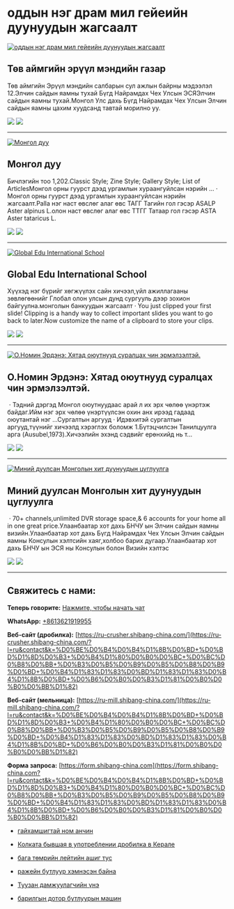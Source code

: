 # оддын нэг драм мил гейеийн дуунуудын жагсаалт

<a href="https://swt.shibang-china.com/?l=ru&img&k=%D0%BE%D0%B4%D0%B4%D1%8B%D0%BD+%D0%BD%D1%8D%D0%B3+%D0%B4%D1%80%D0%B0%D0%BC+%D0%BC%D0%B8%D0%BB+%D0%B3%D0%B5%D0%B9%D0%B5%D0%B8%D0%B9%D0%BD+%D0%B4%D1%83%D1%83%D0%BD%D1%83%D1%83%D0%B4%D1%8B%D0%BD+%D0%B6%D0%B0%D0%B3%D1%81%D0%B0%D0%B0%D0%BB%D1%82" target="_blank">![оддын нэг драм мил гейеийн дуунуудын жагсаалт](http://static.shibang-china.com/all-800x300/271.jpg)</a>

## Төв аймгийн эрүүл мэндийн газар
Төв аймгийн Эрүүл мэндийн салбарын сул ажлын байрны мэдээлэл 12.Элчин сайдын яамны тухай Бүгд Найрамдах Чех Улсын ЭСЯЭлчин сайдын яамны тухай.Монгол Улс дахь Бүгд Найрамдах Чех Улсын Элчин сайдын яамны цахим хуудсанд тавтай морилно уу.


<a href="https://whatsapp.shibangsoft.com/WhatsApp.php" target="_blank" title="WhatsApp">![](http://static.shibang-china.com/icon/whatsapp.png)</a> <a href="https://swt.shibang-china.com/?l=ru&icon&k=%D0%BE%D0%B4%D0%B4%D1%8B%D0%BD+%D0%BD%D1%8D%D0%B3+%D0%B4%D1%80%D0%B0%D0%BC+%D0%BC%D0%B8%D0%BB+%D0%B3%D0%B5%D0%B9%D0%B5%D0%B8%D0%B9%D0%BD+%D0%B4%D1%83%D1%83%D0%BD%D1%83%D1%83%D0%B4%D1%8B%D0%BD+%D0%B6%D0%B0%D0%B3%D1%81%D0%B0%D0%B0%D0%BB%D1%82" target="_blank">![](http://static.shibang-china.com/icon/chat-ru.png)</a>

---

<a href="https://swt.shibang-china.com/?l=ru&img&k=%D0%BE%D0%B4%D0%B4%D1%8B%D0%BD+%D0%BD%D1%8D%D0%B3+%D0%B4%D1%80%D0%B0%D0%BC+%D0%BC%D0%B8%D0%BB+%D0%B3%D0%B5%D0%B9%D0%B5%D0%B8%D0%B9%D0%BD+%D0%B4%D1%83%D1%83%D0%BD%D1%83%D1%83%D0%B4%D1%8B%D0%BD+%D0%B6%D0%B0%D0%B3%D1%81%D0%B0%D0%B0%D0%BB%D1%82" target="_blank">![Монгол дуу](http://static.shibang-china.com/all-800x300/496.jpg)</a>

## Монгол дуу
Бичлэгийн тоо 1,202.Classic Style; Zine Style; Gallery Style; List of ArticlesМонгол орны гуурст дээд ургамлын хураангуйлсан нэрийн …&nbsp;&#0183;&#32;Монгол орны гуурст дээд ургамлын хураангуйлсан нэрийн жагсаалт.Palla нэг наст өвслөг алаг өвс ТАГГ Тагийн гол гэсэр ASALP Aster alpinus L.олон наст өвслөг алаг өвс ТТГГ Татаар гол гэсэр ASTA Aster tataricus L.


<a href="https://whatsapp.shibangsoft.com/WhatsApp.php" target="_blank" title="WhatsApp">![](http://static.shibang-china.com/icon/whatsapp.png)</a> <a href="https://swt.shibang-china.com/?l=ru&icon&k=%D0%BE%D0%B4%D0%B4%D1%8B%D0%BD+%D0%BD%D1%8D%D0%B3+%D0%B4%D1%80%D0%B0%D0%BC+%D0%BC%D0%B8%D0%BB+%D0%B3%D0%B5%D0%B9%D0%B5%D0%B8%D0%B9%D0%BD+%D0%B4%D1%83%D1%83%D0%BD%D1%83%D1%83%D0%B4%D1%8B%D0%BD+%D0%B6%D0%B0%D0%B3%D1%81%D0%B0%D0%B0%D0%BB%D1%82" target="_blank">![](http://static.shibang-china.com/icon/chat-ru.png)</a>

---

<a href="https://swt.shibang-china.com/?l=ru&img&k=%D0%BE%D0%B4%D0%B4%D1%8B%D0%BD+%D0%BD%D1%8D%D0%B3+%D0%B4%D1%80%D0%B0%D0%BC+%D0%BC%D0%B8%D0%BB+%D0%B3%D0%B5%D0%B9%D0%B5%D0%B8%D0%B9%D0%BD+%D0%B4%D1%83%D1%83%D0%BD%D1%83%D1%83%D0%B4%D1%8B%D0%BD+%D0%B6%D0%B0%D0%B3%D1%81%D0%B0%D0%B0%D0%BB%D1%82" target="_blank">![Global Edu International School](http://static.shibang-china.com/all-800x300/698.jpg)</a>

## Global Edu International School
Хүүхэд нэг бүрийг хөгжүүлэх сайн хичээл,үйл ажиллагааны зөвлөгөөнийг Глобал олон улсын дунд сургууль дээр зохион байгуулна.монголын банкуудын жагсаалт&nbsp;&#0183;&#32;You just clipped your first slide! Clipping is a handy way to collect important slides you want to go back to later.Now customize the name of a clipboard to store your clips.


<a href="https://whatsapp.shibangsoft.com/WhatsApp.php" target="_blank" title="WhatsApp">![](http://static.shibang-china.com/icon/whatsapp.png)</a> <a href="https://swt.shibang-china.com/?l=ru&icon&k=%D0%BE%D0%B4%D0%B4%D1%8B%D0%BD+%D0%BD%D1%8D%D0%B3+%D0%B4%D1%80%D0%B0%D0%BC+%D0%BC%D0%B8%D0%BB+%D0%B3%D0%B5%D0%B9%D0%B5%D0%B8%D0%B9%D0%BD+%D0%B4%D1%83%D1%83%D0%BD%D1%83%D1%83%D0%B4%D1%8B%D0%BD+%D0%B6%D0%B0%D0%B3%D1%81%D0%B0%D0%B0%D0%BB%D1%82" target="_blank">![](http://static.shibang-china.com/icon/chat-ru.png)</a>

---

<a href="https://swt.shibang-china.com/?l=ru&img&k=%D0%BE%D0%B4%D0%B4%D1%8B%D0%BD+%D0%BD%D1%8D%D0%B3+%D0%B4%D1%80%D0%B0%D0%BC+%D0%BC%D0%B8%D0%BB+%D0%B3%D0%B5%D0%B9%D0%B5%D0%B8%D0%B9%D0%BD+%D0%B4%D1%83%D1%83%D0%BD%D1%83%D1%83%D0%B4%D1%8B%D0%BD+%D0%B6%D0%B0%D0%B3%D1%81%D0%B0%D0%B0%D0%BB%D1%82" target="_blank">![О.Номин Эрдэнэ: Хятад оюутнууд суралцах чин эрмэлзэлтэй.](http://static.shibang-china.com/all-800x300/571.jpg)</a>

## О.Номин Эрдэнэ: Хятад оюутнууд суралцах чин эрмэлзэлтэй.
&nbsp;&#0183;&#32;Тэдний дэргэд Монгол оюутнуудаас арай л их эрх чөлөө үнэртэж байдаг.Ийм нэг эрх чөлөө үнэртүүлсэн охин анх ирээд гадаад оюутантай нэг …Сургалтын аргууд&nbsp;&#0183;&#32;Идэвхитэй сургалтын аргууд,түүнийг хичээлд хэрэглэх боломж 1.Бүтэцчилсэн Танилцуулга арга (Ausubel,1973).Хичээлийн эхэнд сэдвийг ерөнхийд нь т…


<a href="https://whatsapp.shibangsoft.com/WhatsApp.php" target="_blank" title="WhatsApp">![](http://static.shibang-china.com/icon/whatsapp.png)</a> <a href="https://swt.shibang-china.com/?l=ru&icon&k=%D0%BE%D0%B4%D0%B4%D1%8B%D0%BD+%D0%BD%D1%8D%D0%B3+%D0%B4%D1%80%D0%B0%D0%BC+%D0%BC%D0%B8%D0%BB+%D0%B3%D0%B5%D0%B9%D0%B5%D0%B8%D0%B9%D0%BD+%D0%B4%D1%83%D1%83%D0%BD%D1%83%D1%83%D0%B4%D1%8B%D0%BD+%D0%B6%D0%B0%D0%B3%D1%81%D0%B0%D0%B0%D0%BB%D1%82" target="_blank">![](http://static.shibang-china.com/icon/chat-ru.png)</a>

---

<a href="https://swt.shibang-china.com/?l=ru&img&k=%D0%BE%D0%B4%D0%B4%D1%8B%D0%BD+%D0%BD%D1%8D%D0%B3+%D0%B4%D1%80%D0%B0%D0%BC+%D0%BC%D0%B8%D0%BB+%D0%B3%D0%B5%D0%B9%D0%B5%D0%B8%D0%B9%D0%BD+%D0%B4%D1%83%D1%83%D0%BD%D1%83%D1%83%D0%B4%D1%8B%D0%BD+%D0%B6%D0%B0%D0%B3%D1%81%D0%B0%D0%B0%D0%BB%D1%82" target="_blank">![Миний дуулсан Монголын хит дуунуудын цуглуулга](http://static.shibang-china.com/all-800x300/511.jpg)</a>

## Миний дуулсан Монголын хит дуунуудын цуглуулга
&nbsp;&#0183;&#32;70+ channels,unlimited DVR storage space,&amp; 6 accounts for your home all in one great price.Улаанбаатар хот дахь БНЧУ ын Элчин сайдын яамны визийн.Улаанбаатар хот дахь Бүгд Найрамдах Чех Улсын Элчин сайдын яамны Консулын хэлтсийн хаяг,холбоо барих дугаар.Улаанбаатар хот дахь БНЧУ ын ЭСЯ ны Консулын болон Визийн хэлтэс


<a href="https://whatsapp.shibangsoft.com/WhatsApp.php" target="_blank" title="WhatsApp">![](http://static.shibang-china.com/icon/whatsapp.png)</a> <a href="https://swt.shibang-china.com/?l=ru&icon&k=%D0%BE%D0%B4%D0%B4%D1%8B%D0%BD+%D0%BD%D1%8D%D0%B3+%D0%B4%D1%80%D0%B0%D0%BC+%D0%BC%D0%B8%D0%BB+%D0%B3%D0%B5%D0%B9%D0%B5%D0%B8%D0%B9%D0%BD+%D0%B4%D1%83%D1%83%D0%BD%D1%83%D1%83%D0%B4%D1%8B%D0%BD+%D0%B6%D0%B0%D0%B3%D1%81%D0%B0%D0%B0%D0%BB%D1%82" target="_blank">![](http://static.shibang-china.com/icon/chat-ru.png)</a>

---
## Свяжитесь с нами:

**Теперь говорите:** [Нажмите, чтобы начать чат](https://swt.shibang-china.com?l=ru&contact&k=%D0%BE%D0%B4%D0%B4%D1%8B%D0%BD+%D0%BD%D1%8D%D0%B3+%D0%B4%D1%80%D0%B0%D0%BC+%D0%BC%D0%B8%D0%BB+%D0%B3%D0%B5%D0%B9%D0%B5%D0%B8%D0%B9%D0%BD+%D0%B4%D1%83%D1%83%D0%BD%D1%83%D1%83%D0%B4%D1%8B%D0%BD+%D0%B6%D0%B0%D0%B3%D1%81%D0%B0%D0%B0%D0%BB%D1%82)

**WhatsApp:**  [+8613621919955](https://whatsapp.shibangsoft.com/WhatsApp.php)

**Веб-сайт (дробилка):** [https://ru-crusher.shibang-china.com/](https://ru-crusher.shibang-china.com/?l=ru&contact&k=%D0%BE%D0%B4%D0%B4%D1%8B%D0%BD+%D0%BD%D1%8D%D0%B3+%D0%B4%D1%80%D0%B0%D0%BC+%D0%BC%D0%B8%D0%BB+%D0%B3%D0%B5%D0%B9%D0%B5%D0%B8%D0%B9%D0%BD+%D0%B4%D1%83%D1%83%D0%BD%D1%83%D1%83%D0%B4%D1%8B%D0%BD+%D0%B6%D0%B0%D0%B3%D1%81%D0%B0%D0%B0%D0%BB%D1%82)

**Веб-сайт (мельница):** [https://ru-mill.shibang-china.com/](https://ru-mill.shibang-china.com/?l=ru&contact&k=%D0%BE%D0%B4%D0%B4%D1%8B%D0%BD+%D0%BD%D1%8D%D0%B3+%D0%B4%D1%80%D0%B0%D0%BC+%D0%BC%D0%B8%D0%BB+%D0%B3%D0%B5%D0%B9%D0%B5%D0%B8%D0%B9%D0%BD+%D0%B4%D1%83%D1%83%D0%BD%D1%83%D1%83%D0%B4%D1%8B%D0%BD+%D0%B6%D0%B0%D0%B3%D1%81%D0%B0%D0%B0%D0%BB%D1%82)

**Форма запроса:** [https://form.shibang-china.com](https://form.shibang-china.com?l=ru&contact&k=%D0%BE%D0%B4%D0%B4%D1%8B%D0%BD+%D0%BD%D1%8D%D0%B3+%D0%B4%D1%80%D0%B0%D0%BC+%D0%BC%D0%B8%D0%BB+%D0%B3%D0%B5%D0%B9%D0%B5%D0%B8%D0%B9%D0%BD+%D0%B4%D1%83%D1%83%D0%BD%D1%83%D1%83%D0%B4%D1%8B%D0%BD+%D0%B6%D0%B0%D0%B3%D1%81%D0%B0%D0%B0%D0%BB%D1%82)

* [гайхамшигтай ном анчин](../130/%D0%B3%D0%B0%D0%B9%D1%85%D0%B0%D0%BC%D1%88%D0%B8%D0%B3%D1%82%D0%B0%D0%B9%20%D0%BD%D0%BE%D0%BC%20%D0%B0%D0%BD%D1%87%D0%B8%D0%BD.md)

* [Колката бывшая в употреблении дробилка в Керале](../126/%D0%9A%D0%BE%D0%BB%D0%BA%D0%B0%D1%82%D0%B0%20%D0%B1%D1%8B%D0%B2%D1%88%D0%B0%D1%8F%20%D0%B2%20%D1%83%D0%BF%D0%BE%D1%82%D1%80%D0%B5%D0%B1%D0%BB%D0%B5%D0%BD%D0%B8%D0%B8%20%D0%B4%D1%80%D0%BE%D0%B1%D0%B8%D0%BB%D0%BA%D0%B0%20%D0%B2%20%D0%9A%D0%B5%D1%80%D0%B0%D0%BB%D0%B5.md)

* [бага төмрийн лейтийн ашиг тус](../127/%D0%B1%D0%B0%D0%B3%D0%B0%20%D1%82%D3%A9%D0%BC%D1%80%D0%B8%D0%B9%D0%BD%20%D0%BB%D0%B5%D0%B9%D1%82%D0%B8%D0%B9%D0%BD%20%D0%B0%D1%88%D0%B8%D0%B3%20%D1%82%D1%83%D1%81.md)

* [ражейн бутлуур хэмнэсэн байна](../127/%D1%80%D0%B0%D0%B6%D0%B5%D0%B9%D0%BD%20%D0%B1%D1%83%D1%82%D0%BB%D1%83%D1%83%D1%80%20%D1%85%D1%8D%D0%BC%D0%BD%D1%8D%D1%81%D1%8D%D0%BD%20%D0%B1%D0%B0%D0%B9%D0%BD%D0%B0.md)

* [Туузан дамжуулагчийн үнэ](../130/%D0%A2%D1%83%D1%83%D0%B7%D0%B0%D0%BD%20%D0%B4%D0%B0%D0%BC%D0%B6%D1%83%D1%83%D0%BB%D0%B0%D0%B3%D1%87%D0%B8%D0%B9%D0%BD%20%D2%AF%D0%BD%D1%8D.md)

* [барилгын дотор бутлуурын машин](../128/%D0%B1%D0%B0%D1%80%D0%B8%D0%BB%D0%B3%D1%8B%D0%BD%20%D0%B4%D0%BE%D1%82%D0%BE%D1%80%20%D0%B1%D1%83%D1%82%D0%BB%D1%83%D1%83%D1%80%D1%8B%D0%BD%20%D0%BC%D0%B0%D1%88%D0%B8%D0%BD.md)